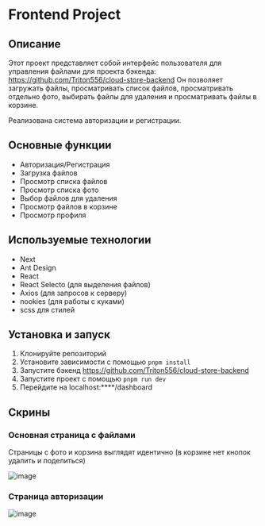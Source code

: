 # Frontend Project

## Описание
Этот проект представляет собой интерфейс пользователя для управления файлами
для проекта бэкенда: https://github.com/Triton556/cloud-store-backend
Он позволяет загружать файлы, просматривать список файлов, просматривать отдельно фото, 
выбирать файлы для удаления и просматривать файлы в корзине.

Реализована система авторизации и регистрации.

## Основные функции
- Авторизация/Регистрация
- Загрузка файлов
- Просмотр списка файлов
- Просмотр списка фото
- Выбор файлов для удаления
- Просмотр файлов в корзине
- Просмотр профиля

## Используемые технологии
- Next
- Ant Design
- React
- React Selecto (для выделения файлов)
- Axios (для запросов к серверу)
- nookies (для работы с куками)
- scss для стилей

## Установка и запуск
1. Клонируйте репозиторий
2. Установите зависимости с помощью `pnpm install`
3. Запустите бэкенд https://github.com/Triton556/cloud-store-backend
4. Запустите проект с помощью `pnpm run dev`
5. Перейдите на localhost:****/dashboard

## Скрины
### Основная страница с файлами
Страницы с фото и корзина выглядят идентично (в корзине нет кнопок удалить и поделиться)

![image](https://github.com/Triton556/cloud-store-frontend/assets/43929177/425f34f2-edfd-4170-903a-0af3d1031ae8)

### Страница авторизации

![image](https://github.com/Triton556/cloud-store-frontend/assets/43929177/abd430eb-822e-41a4-a6c2-4287a70a9b18)
